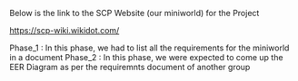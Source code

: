 Below is the link to the SCP Website (our miniworld) for the Project

https://scp-wiki.wikidot.com/

Phase_1 : In this phase, we had to list all the requirements for the miniworld in a document
Phase_2 : In this phase, we were expected to come up the EER Diagram as per the requiremnts document of another group

